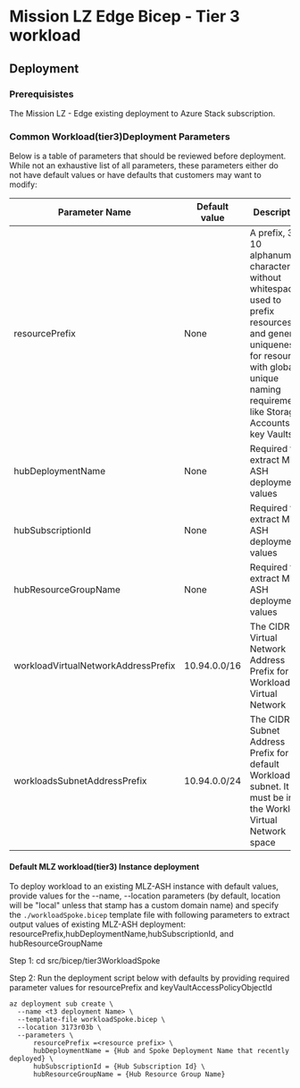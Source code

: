 # Mission LZ Edge Bicep - Tier 3 workload

## Deployment

### **Prerequisistes**

The Mission LZ - Edge existing deployment to Azure Stack subscription.

### **Common Workload(tier3)Deployment Parameters**

Below is a table of parameters that should be reviewed before deployment. While not an exhaustive list of all parameters, these parameters either do not have default values or have defaults that customers may want to modify:

**Parameter Name**          | **Default value** | **Description**
------------------------| --------------| -----------
resourcePrefix | None | A prefix, 3-10 alphanumeric characters without whitespace, used to prefix resources and generate uniqueness for resources with globally unique naming requirements like Storage Accounts & key Vaults
hubDeploymentName | None | Required to extract MLZ-ASH deployment values
hubSubscriptionId | None | Required to extract MLZ-ASH deployment values
hubResourceGroupName | None | Required to extract MLZ-ASH deployment values
workloadVirtualNetworkAddressPrefix | 10.94.0.0/16 | The CIDR Virtual Network Address Prefix for the Workload Virtual Network
workloadsSubnetAddressPrefix | 10.94.0.0/24 | The CIDR Subnet Address Prefix for the default Workload subnet. It must be in the Workload Virtual Network space

#### **Default MLZ workload(tier3) Instance deployment**

To deploy workload to an existing MLZ-ASH instance with default values, provide values for the --name, --location parameters (by default, location will be "local" unless that stamp has a custom domain name) and specify the `./workloadSpoke.bicep` template file with following parameters to extract output values of existing MLZ-ASH deployment: resourcePrefix,hubDeploymentName,hubSubscriptionId, and hubResourceGroupName

Step 1: cd src/bicep/tier3WorkloadSpoke

Step 2: Run the deployment script below with defaults by providing required parameter values for resourcePrefix and keyVaultAccessPolicyObjectId

```plaintext
az deployment sub create \
  --name <t3 deployment Name> \
  --template-file workloadSpoke.bicep \
  --location 3173r03b \
  --parameters \
      resourcePrefix =<resource prefix> \
      hubDeploymentName = {Hub and Spoke Deployment Name that recently deployed} \
      hubSubscriptionId = {Hub Subscription Id} \
      hubResourceGroupName = {Hub Resource Group Name}
```